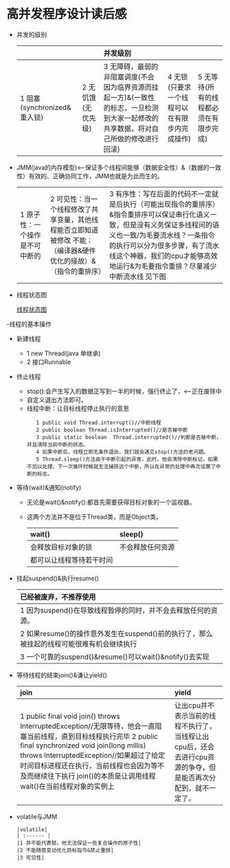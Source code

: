  #  高并发程序设计读后感
 
 - 并发的级别
 
   |||并发级别|||
   | :--------  | :--------  |  :--------  |   :--------  | :------|
   |1 阻塞(synchronized&重入锁)|2 无饥饿(无优先级)|3 无障碍，最弱的非阻塞调度(不会因为临界资源而挂起一方)&(一致性的标志，一旦检测到大家一起修改的共享数据，将对自己所做的修改进行回滚)|4 无锁(只要求一个线程可以在有限步内完成操作)|5 无等待(所有的线程都必须在有限步完成)|

- JMM(java的内存模型)<--保证多个线程间能够（数据安全性）&（数据的一致性）有效的、正确协同工作，JMM也就是为此而生的。
  
   ||||
   | :------ | :------| :------|
   |1 原子性：一个操作是不可中断的|2 可见性：当一个线程修改了共享变量，其他线程能否立即知道被修改 不能：（编译器&硬件优化的缘故）&（指令的重排序）|3 有序性：写在后面的代码不一定就是后执行（可能出现指令的重排序）&指令重排序可以保证串行化语义一致，但是没有义务保证多线程间的语义也一致/为毛要流水线？一条指令的执行可以分为很多步骤，有了流水线这个神器，我们的cpu才能够高效地运行&为毛要指令重排？尽量减少中断流水线 见下图|
     
     
     
- 线程状态图

   [线程状态图](b.md)

-线程的基本操作
   - 新建线程
     - 1 new Thread(java 单继承)
     - 2 接口Runnable
   - 终止线程
     - stop():会产生写入的数据正写到一半的时候，强行终止了，<--正在废除中
     - 自定义退出方法即可。    
     - 线程中断：让目标线程停止执行的意思
       ```
          1 public void Thread.interrupt()//中断线程
          2 public boolean Thread.isInterrupted()//是否被中断
          3 public static boolean  Thread.interrupted()//判断是否被中断，并且清除当前中断的状态。
          4 如果中断后，线程立即无条件退出，我们就会遇见stop()方法的老问题。
          5 Thread.sleep()方法由于中断引起的异常，此时，他会清除中断标记，如果不加以处理，下一次循环时候就无法捕获这个中断，所以在异常的处理中再次设置了中断的标志。
       ```
   - 等待(wait)&通知(notify)  
     - 无论是wait()&notify():都首先需要获得目标对象的一个监视器。
     - 这两个方法并不是位于Thread类，而是Object类。
     
       |wait()|sleep()|
       | :------ |  :------ |
       |会释放目标对象的锁|不会释放任何资源|
       |都可以让线程等待若干时间  |
    
  - 挂起suspend()&执行resume()
 
      | 已经被废弃，不推荐使用|
      | :------ |
      |1 因为suspend()在导致线程暂停的同时，并不会去释放任何的资源。|
      |2 如果resume()的操作意外发生在suspend()前的执行了，那么被挂起的线程可能很难有机会继续执行
      |3 一个可靠的suspend()&resume()可以wait()&notify()去实现|
    
  - 等待线程的结束join()&谦让yield()
     
      |join|yield|
      | :------ | :------ |
      |1 public final void join() throws InterruptedException//无限等待，他会一直阻塞当前线程，直到目标线程执行完毕 2 public final synchronized void join(long millis) throws InterruptedException//如果超过了给定时间目标进程还在执行，当前线程也会因为等不及而继续往下执行 join()的本质是让调用线程wait()在当前线程对象的实例上|让出cpu并不表示当前的线程不执行了，当线程让出cpu后，还会去进行cpu资源的争夺，但是能否再次分配到，就不一定了。|
  
- volatile与JMM
      
      |volatile|
      | :------ |
      |1 并不能代表锁，他无法保证一些复合操作的原子性|
      |2 不能随意变动优化目标指令&禁止重排|
      |3 可见性|
     